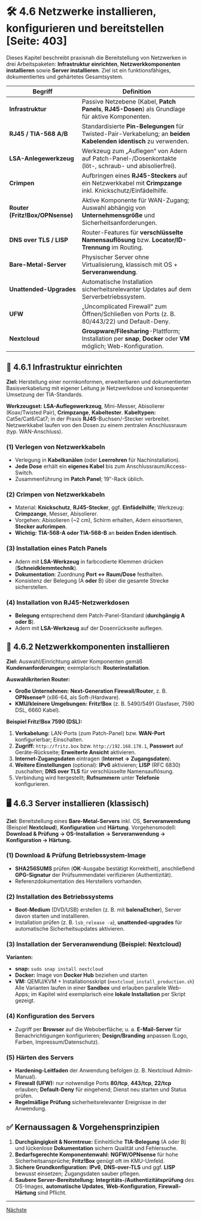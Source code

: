 # 🛠️ 4.6 Netzwerke installieren, konfigurieren und bereitstellen [Seite: 403]

Dieses Kapitel beschreibt praxisnah die Bereitstellung von Netzwerken in drei Arbeitspaketen: **Infrastruktur einrichten**, **Netzwerkkomponenten installieren** sowie **Server installieren**. Ziel ist ein funktionsfähiges, dokumentiertes und gehärtetes Gesamtsystem. 

| Begriff                         | Definition                                                                                                         |
| ------------------------------- | ------------------------------------------------------------------------------------------------------------------ |
| **Infrastruktur**               | Passive Netzebene (Kabel, **Patch Panels**, **RJ45-Dosen**) als Grundlage für aktive Komponenten.                  |
| **RJ45 / TIA-568 A/B**          | Standardisierte **Pin-Belegungen** für Twisted-Pair-Verkabelung; an **beiden Kabelenden identisch** zu verwenden.  |
| **LSA-Anlegewerkzeug**          | Werkzeug zum „Auflegen“ von Adern auf Patch-Panel-/Dosenkontakte (löt-, schraub- und abisolierfrei).               |
| **Crimpen**                     | Aufbringen eines **RJ45-Steckers** auf ein Netzwerkkabel mit **Crimpzange** inkl. Knickschutz/Ein­fädelhilfe.      |
| **Router (Fritz!Box/OPNsense)** | Aktive Komponente für WAN-Zugang; Auswahl abhängig von **Unternehmensgröße** und Sicherheitsanforderungen.         |
| **DNS over TLS / LISP**         | Router-Features für **verschlüsselte Namensauflösung** bzw. **Locator/ID-Trennung** im Routing.                    |
| **Bare-Metal-Server**           | Physischer Server ohne Virtualisierung, klassisch mit OS + **Serveranwendung**.                                    |
| **Unattended-Upgrades**         | Automatische Installation sicherheitsrelevanter Updates auf dem Serverbetriebssystem.                              |
| **UFW**                         | „Uncomplicated Firewall“ zum Öffnen/Schließen von Ports (z. B. 80/443/22) und Default-Deny.                        |
| **Nextcloud**                   | **Groupware/Filesharing**-Plattform; Installation per **snap**, **Docker** oder **VM** möglich; Web-Konfiguration. |

## 🧱 4.6.1 Infrastruktur einrichten

**Ziel:** Herstellung einer normkonformen, erweiterbaren und dokumentierten Basisverkabelung mit eigener Leitung je Netzwerkdose und konsequenter Umsetzung der TIA-Standards. 

**Werkzeugset:** **LSA-Auflegewerkzeug**, Mini-Messer, Abisolierer (Koax/Twisted Pair), **Crimpzange**, **Kabeltester**.
**Kabeltypen:** Cat5e/Cat6/Cat7; in der Praxis **RJ45**-Buchsen/-Stecker verbreitet. Netzwerkkabel laufen von den Dosen zu einem zentralen Anschlussraum (typ. WAN-Anschluss). 

### (1) Verlegen von Netzwerkkabeln

* Verlegung in **Kabelkanälen** (oder **Leerrohren** für Nachinstallation).
* **Jede Dose** erhält ein **eigenes Kabel** bis zum Anschlussraum/Access-Switch.
* Zusammenführung im **Patch Panel**; 19″-Rack üblich. 

### (2) Crimpen von Netzwerkkabeln

* Material: **Knickschutz**, **RJ45-Stecker**, ggf. **Einfädelhilfe**; Werkzeug: **Crimpzange**, Messer, Abisolierer.
* Vorgehen: Abisolieren (~2 cm), Schirm erhalten, Adern einsortieren, **Stecker aufcrimpen**.
* **Wichtig:** **TIA-568-A oder TIA-568-B** an **beiden Enden identisch**. 

### (3) Installation eines Patch Panels

* Adern mit **LSA-Werkzeug** in farbcodierte Klemmen drücken (**Schneidklemmtechnik**).
* **Dokumentation**: Zuordnung **Port ↔ Raum/Dose** festhalten.
* Konsistenz der Belegung (A **oder** B) über die gesamte Strecke sicherstellen. 

### (4) Installation von RJ45-Netzwerkdosen

* **Belegung** entsprechend dem Patch-Panel-Standard (**durchgängig A oder B**).
* Adern mit **LSA-Werkzeug** auf der Dosenrückseite auflegen. 

## 🧩 4.6.2 Netzwerkkomponenten installieren

**Ziel:** Auswahl/Einrichtung aktiver Komponenten gemäß **Kundenanforderungen**; exemplarisch: **Routerinstallation**. 

**Auswahlkriterien Router:**

* **Große Unternehmen:** **Next-Generation Firewall/Router**, z. B. **OPNsense®** (x86-64, als Soft-/Hardware).
* **KMU/kleinere Umgebungen:** **Fritz!Box** (z. B. 5490/5491 Glasfaser, 7590 DSL, 6660 Kabel). 

**Beispiel Fritz!Box 7590 (DSL):**

1. **Verkabelung:** LAN-Ports (zum Patch-Panel) bzw. **WAN-Port** konfigurierbar; Einschalten.
2. **Zugriff:** `http://fritz.box` bzw. `http://192.168.178.1`, **Passwort** auf Geräte-Rückseite; **Erweiterte Ansicht** aktivieren.
3. **Internet-Zugangsdaten** eintragen (**Internet → Zugangsdaten**).
4. **Weitere Einstellungen** (optional): **IPv6** aktivieren; **LISP** (RFC 6830) zuschalten; **DNS over TLS** für verschlüsselte Namensauflösung.
5. Verbindung wird hergestellt; **Rufnummern** unter **Telefonie** konfigurieren.

## 🖥️ 4.6.3 Server installieren (klassisch)

**Ziel:** Bereitstellung eines **Bare-Metal-Servers** inkl. OS, **Serveranwendung** (Beispiel **Nextcloud**), **Konfiguration** und **Härtung**. Vorgehensmodell:
**Download & Prüfung → OS-Installation → Serveranwendung → Konfiguration → Härtung.** 

### (1) Download & Prüfung Betriebssystem-Image

* **SHA256SUMS** prüfen (**OK**-Ausgabe bestätigt Korrektheit), anschließend **GPG-Signatur** der Prüfsummendatei verifizieren (Authentizität).
* Referenzdokumentation des Herstellers vorhanden. 

### (2) Installation des Betriebssystems

* **Boot-Medium** (DVD/USB) erstellen (z. B. mit **balenaEtcher**), Server davon starten und installieren.
* Installation prüfen (z. B. `lsb_release -a`), **unattended-upgrades** für automatische Sicherheitsupdates aktivieren. 

### (3) Installation der Serveranwendung (Beispiel: Nextcloud)

**Varianten:**

* **snap:** `sudo snap install nextcloud`
* **Docker:** Image von **Docker Hub** beziehen und starten
* **VM:** QEMU/KVM + Installationsskript (`nextcloud_install_production.sh`)
  Alle Varianten laufen in einer **Sandbox** und erlauben parallele Web-Apps; im Kapitel wird exemplarisch eine **lokale Installation** per Skript gezeigt. 

### (4) Konfiguration des Servers

* Zugriff per **Browser** auf die Weboberfläche; u. a. **E-Mail-Server** für Benachrichtigungen konfigurieren; **Design/Branding** anpassen (Logo, Farben, Impressum/Datenschutz).

### (5) Härten des Servers

* **Hardening-Leitfaden** der Anwendung befolgen (z. B. Nextcloud Admin-Manual).
* **Firewall (UFW):** nur notwendige Ports **80/tcp**, **443/tcp**, **22/tcp** erlauben; **Default-Deny** für eingehend; Dienst neu starten und Status prüfen.
* **Regelmäßige Prüfung** sicherheitsrelevanter Ereignisse in der Anwendung. 

## ✅ Kernaussagen & Vorgehensprinzipien

1. **Durchgängigkeit & Normtreue:** Einheitliche **TIA-Belegung** (A oder B) und lückenlose **Dokumentation** sichern Qualität und Fehlersuche. 
2. **Bedarfsgerechte Komponentenwahl:** **NGFW/OPNsense** für hohe Sicherheitsansprüche; **Fritz!Box** genügt oft im KMU-Umfeld. 
3. **Sichere Grundkonfiguration:** **IPv6**, **DNS-over-TLS** und ggf. **LISP** bewusst einsetzen; Zugangsdaten sauber pflegen. 
4. **Saubere Server-Bereitstellung:** **Integritäts-/Authentizitätsprüfung** des OS-Images, **automatische Updates**, **Web-Konfiguration**, **Firewall-Härtung** sind Pflicht.

---

[Nächste](./4.6.1_Infrastruktur_einrichten.md)
